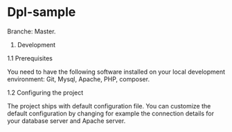 # Dpl-sample

Branche: Master.

1. Development

1.1 Prerequisites

You need to have the following software installed on your local development environment: Git, Mysql, Apache, PHP, composer.

1.2 Configuring the project

The project ships with default configuration file. You can customize the default configuration by changing for example the connection details for your database server and Apache server.
